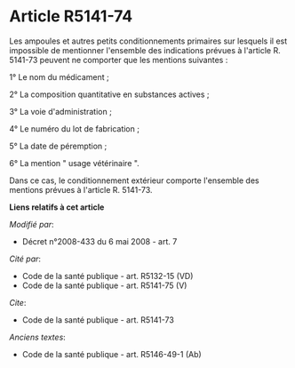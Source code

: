 # Article R5141-74

Les ampoules et autres petits conditionnements primaires sur lesquels il est impossible de mentionner l'ensemble des
indications prévues à l'article R. 5141-73 peuvent ne comporter que les mentions suivantes : 

1° Le nom du médicament ; 

2° La composition quantitative en substances actives ; 

3° La voie d'administration ; 

4° Le numéro du lot de fabrication ; 

5° La date de péremption ; 

6° La mention " usage vétérinaire ". 

Dans ce cas, le conditionnement extérieur comporte l'ensemble des mentions prévues à l'article R. 5141-73.

**Liens relatifs à cet article**

_Modifié par_:

  - Décret n°2008-433 du 6 mai 2008 - art. 7

_Cité par_:

  - Code de la santé publique - art. R5132-15 (VD)
  - Code de la santé publique - art. R5141-75 (V)

_Cite_:

  - Code de la santé publique - art. R5141-73

_Anciens textes_:

  - Code de la santé publique - art. R5146-49-1 (Ab)
